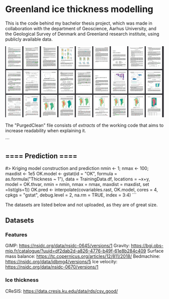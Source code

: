 ﻿# Greenland ice thickness modelling

This is the code behind my bachelor thesis project, which was made in collaboration with the department of Geoscience, Aarhus University, and the Geological Survey of Denmark and Greenland research institute, using publicly available data.

![Thesis](thesis.jpg)

The "PurgedClean" file consists of *extracts* of the working code that aims to increase readability when explaining it.

´´´
## ==== Prediction ====

#> Kriging model construction and prediction
nmin <- 1; nmax <- 100; maxdist <- 1e5
OK.model <- gstat(id = "OK", formula = as.formula("Thickness ~ 1"), 
                  data = TrainingData.df, locations = ~x+y, model = OK.thvar, 
                  nmin = nmin, nmax = nmax, maxdist = maxdist, set =list(gls=1))
OK.pred <- interpolate(covariables.rast, OK.model, cores = 4, cpkgs = "gstat", 
                       debug.level = 2, na.rm = TRUE, index = 3:4)
´´´

The datasets are listed below and not uploaded, as they are of great size.

## Datasets

### Features

GIMP: https://nsidc.org/data/nsidc-0645/versions/1
Gravity: https://bgi.obs-mip.fr/catalogue/?uuid=df2dab2d-a826-4776-b49f-61e8b284c409
Surface mass balance: https://tc.copernicus.org/articles/12/811/2018/
Bedmachine: https://nsidc.org/data/idbmg4/versions/5
Ice velocity: https://nsidc.org/data/nsidc-0670/versions/1

### Ice thickness

CReSIS: https://data.cresis.ku.edu/data/rds/csv_good/